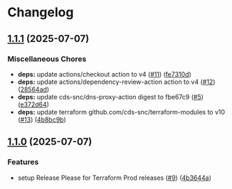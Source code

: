 # Changelog

## [1.1.1](https://github.com/cds-snc/valentine-terraform/compare/v1.1.0...v1.1.1) (2025-07-07)


### Miscellaneous Chores

* **deps:** update actions/checkout action to v4 ([#11](https://github.com/cds-snc/valentine-terraform/issues/11)) ([fe7310d](https://github.com/cds-snc/valentine-terraform/commit/fe7310df73280b23e915d73bf5bcf623046522d4))
* **deps:** update actions/dependency-review-action action to v4 ([#12](https://github.com/cds-snc/valentine-terraform/issues/12)) ([28564ad](https://github.com/cds-snc/valentine-terraform/commit/28564ad0b3759f9d9248d06f0b23ce62d97df35e))
* **deps:** update cds-snc/dns-proxy-action digest to fbe67c9 ([#5](https://github.com/cds-snc/valentine-terraform/issues/5)) ([e372d64](https://github.com/cds-snc/valentine-terraform/commit/e372d6449d4ddc3208c1b1bf6beb380412de6e00))
* **deps:** update terraform github.com/cds-snc/terraform-modules to v10 ([#13](https://github.com/cds-snc/valentine-terraform/issues/13)) ([4b8bc9b](https://github.com/cds-snc/valentine-terraform/commit/4b8bc9b78c42862d14daa2833333e1db402372ab))

## [1.1.0](https://github.com/cds-snc/valentine-terraform/compare/v1.0.0...v1.1.0) (2025-07-07)


### Features

* setup Release Please for Terraform Prod releases ([#9](https://github.com/cds-snc/valentine-terraform/issues/9)) ([4b3644a](https://github.com/cds-snc/valentine-terraform/commit/4b3644a9e6b73a691bed6f3409743cacc06fd8d2))

